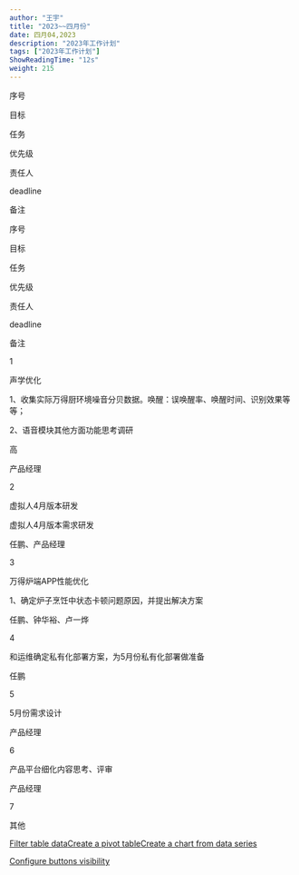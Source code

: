 ```yaml
---
author: "王宇"
title: "2023~~四月份"
date: 四月04,2023
description: "2023年工作计划"
tags: ["2023年工作计划"]
ShowReadingTime: "12s"
weight: 215
---
```

序号

目标

任务

优先级

责任人

deadline

备注

序号

目标

任务

优先级

责任人

deadline

备注

1

声学优化

1、收集实际万得厨环境噪音分贝数据。唤醒：误唤醒率、唤醒时间、识别效果等等；

2、语音模块其他方面功能思考调研

高

产品经理

  

  

2

虚拟人4月版本研发

虚拟人4月版本需求研发

  

任鹏、产品经理

  

  

3

万得炉端APP性能优化

1、确定炉子烹饪中状态卡顿问题原因，并提出解决方案

  

任鹏、钟华裕、卢一烨

  

  

4

和运维确定私有化部署方案，为5月份私有化部署做准备

  

  

任鹏

  

  

5

5月份需求设计

  

  

产品经理

  

  

6

产品平台细化内容思考、评审

  

  

产品经理

  

  

7

其他

  

  

  

  

  

[Filter table data](#)[Create a pivot table](#)[Create a chart from data series](#)

[Configure buttons visibility](/users/tfac-settings.action)